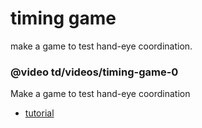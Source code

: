 # timing game

make a game to test hand-eye coordination.

### @video td/videos/timing-game-0

Make a game to test hand-eye coordination

* [tutorial](/microbit/lessons/timing-game/tutorial)
